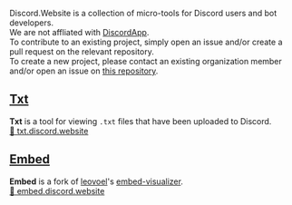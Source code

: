 Discord.Website is a collection of micro-tools for Discord users and bot developers.  
We are not affliated with [DiscordApp](https://discordapp.com).  
To contribute to an existing project, simply open an issue and/or create a pull request on the relevant repository.  
To create a new project, please contact an existing organization member and/or open an issue on [this repository](https://github.com/DiscordWebsite/Discord.Website).  


## [Txt](https://txt.discord.website)
**Txt** is a tool for viewing `.txt` files that have been uploaded to Discord.  
[🔗 txt.discord.website](https://txt.discord.website)


## [Embed](https://embed.discord.website)
**Embed** is a fork of [leovoel](https://github.com/leovoel)'s [embed-visualizer](https://leovoel.github.io/embed-visualizer/).  
[🔗 embed.discord.website](https://embed.discord.website)
